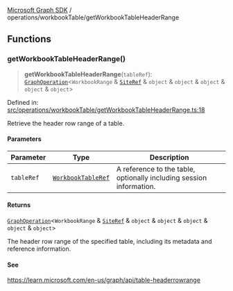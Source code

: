 [Microsoft Graph SDK](../../README.md) / operations/workbookTable/getWorkbookTableHeaderRange

## Functions

### getWorkbookTableHeaderRange()

> **getWorkbookTableHeaderRange**(`tableRef`): [`GraphOperation`](../../models/GraphOperation.md#graphoperation)\<`WorkbookRange` & [`SiteRef`](../../models/SiteRef.md#siteref) & `object` & `object` & `object` & `object` & `object`\>

Defined in: [src/operations/workbookTable/getWorkbookTableHeaderRange.ts:18](https://github.com/Future-Secure-AI/microsoft-graph/blob/main/src/operations/workbookTable/getWorkbookTableHeaderRange.ts#L18)

Retrieve the header row range of a table.

#### Parameters

| Parameter | Type | Description |
| ------ | ------ | ------ |
| `tableRef` | [`WorkbookTableRef`](../../models/WorkbookTableRef.md#workbooktableref) | A reference to the table, optionally including session information. |

#### Returns

[`GraphOperation`](../../models/GraphOperation.md#graphoperation)\<`WorkbookRange` & [`SiteRef`](../../models/SiteRef.md#siteref) & `object` & `object` & `object` & `object` & `object`\>

The header row range of the specified table, including its metadata and reference information.

#### See

https://learn.microsoft.com/en-us/graph/api/table-headerrowrange
